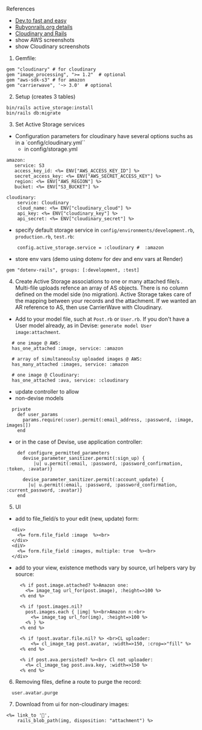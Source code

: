 References
- [Dev.to fast and easy](https://dev.to/nilomiranda/setting-up-image-upload-with-cloudinary-rails-and-active-storage-3941)
- [Rubyonrails.org details](https://edgeguides.rubyonrails.org/active_storage_overview.html)
- [Cloudinary and Rails](https://cloudinary.com/documentation/ruby_rails_quickstart)
- show AWS screenshots
- show Cloudinary screenshots

1. Gemfile:
```
gem "cloudinary" # for cloudinary
gem "image_processing", ">= 1.2"  # optional
gem "aws-sdk-s3" # for amazon
gem "carrierwave", '~> 3.0'  # optional
```

2. Setup (creates 3 tables)
```
bin/rails active_storage:install
bin/rails db:migrate
```
3. Set Active Storage services 
- Configuration parameters for cloudinary have several options suchs as in a `config/cloudinary.yml``
  - in config/storage.yml
```
amazon:
   service: S3
   access_key_id: <%= ENV["AWS_ACCESS_KEY_ID"] %>
   secret_access_key: <%= ENV["AWS_SECRET_ACCESS_KEY"] %>
   region: <%= ENV["AWS_REGION"] %>
   bucket: <%= ENV["S3_BUCKET"] %>

cloudinary:
    service: Cloudinary
    cloud_name: <%= ENV["cloudinary_cloud"] %>
    api_key: <%= ENV["cloudinary_key"] %>
    api_secret: <%= ENV["cloudinary_secret"] %>
```    
- specify default storage service in `config/environments/development.rb`, `production.rb`, `test.rb`:
```
  	config.active_storage.service = :cloudinary #  :amazon
```
- store env vars (demo using dotenv for dev and env vars at Render)
```
gem "dotenv-rails", groups: [:development, :test]
```

4. Create Active Storage associations to one or many attached file/s . Multi-file uploads refence an array of AS objects. There is no column defined on the model side (no migration). Active Storage takes care of the mapping between your records and the attachment. If we wanted an AR reference to AS, then use CarrierWave with Cloudinary.

  - Add to your model file, such at `Post.rb` or `User.rb`. If you don't have a User model already, as in Devise:  `generate model User image:attachment`. 
``` 
  # one image @ AWS:
  has_one_attached :image, service: :amazon 
  
  # array of simultaneoulsy uploaded images @ AWS:
  has_many_attached :images, service: :amazon
  
  # one image @ Cloudinary:
  has_one_attached :ava, service: :cloudinary
```  
 
  - update controller to allow
  - non-devise models
```
  private
    def user_params
      params.require(:user).permit(:email_address, :password, :image, images[])
    end
```  
  - or in the case of Devise, use application controller:
```	
    def configure_permitted_parameters
      devise_parameter_sanitizer.permit(:sign_up) {
          |u| u.permit(:email, :password, :password_confirmation, :token, :avatar)}

      devise_parameter_sanitizer.permit(:account_update) { 
        |u| u.permit(:email, :password, :password_confirmation, :current_password, :avatar)}
    end
```  	
5. UI
  - add to file_field/s to your edit (new, update) form:
```
  <div>
    <%= form.file_field :image  %><br>
  </div>
  <diV>
    <%= form.file_field :images, multiple: true  %><br>
  </div>
 ```
  - add to your view, existence methods vary by source, url helpers vary by source:
 ```  	
      <% if post.image.attached? %>Amazon one:
        <%= image_tag url_for(post.image), :height=>100 %>
      <% end %>

      <% if !post.images.nil? 
        post.images.each { |img| %><br>Amazon n:<br>
          <%= image_tag url_for(img), :height=>100 %>
        <% } %>
      <% end %>
      
      <% if !post.avatar.file.nil? %> <br>CL uploader:
          <%= cl_image_tag post.avatar, :width=>150, :crop=>"fill" %>
      <% end %>
      
      <% if post.ava.persisted? %><br> Cl not uploader:
        <%= cl_image_tag post.ava.key, :width=>150 %>
      <% end %>
```
6. Removing files, define a route to purge the record:
```
  user.avatar.purge
```
7. Download from ui for non-cloudinary images:
```
<%= link_to '🔽', 
    rails_blob_path(img, disposition: "attachment") %>
```